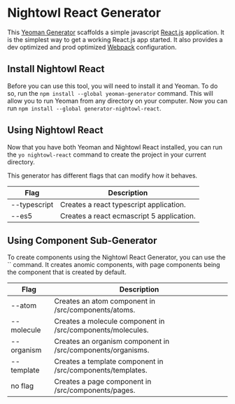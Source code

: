 # Nightowl React Generator

This [Yeoman Generator]() scaffolds a simple javascript [React.js]()
application. It is the simplest way to get a working React.js app started.
It also provides a dev optimized and prod optimized [Webpack]()
configuration.

## Install Nightowl React

Before you can use this tool, you will need to install it and Yeoman. To do
so, run the `npm install --global yeoman-generator` command. This will allow
you to run Yeoman from any directory on your computer. Now you can run
`npm install --global generator-nightowl-react`.

## Using Nightowl React

Now that you have both Yeoman and Nightowl React installed, you can run the
`yo nightowl-react` command to create the project in your current directory.

This generator has different flags that can modify how it behaves.

 Flag        | Description
-------------|------------------------------------------------
--typescript | Creates a react typescript application.
--es5        | Creates a react ecmascript 5 application.

## Using Component Sub-Generator

To create components using the Nightowl React Generator, you can use the
`` command. It creates anomic components, with page components being the
component that is created by default.

 Flag        | Description
-------------|------------------------------------------------------------
--atom       | Creates an atom component in /src/components/atoms.
--molecule   | Creates a molecule component in /src/components/molecules.
--organism   | Creates an organism component in /src/components/organisms.
--template   | Creates a template component in /src/components/templates.
no flag      | Creates a page component in /src/components/pages.
